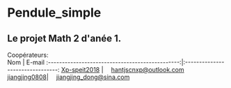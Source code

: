 # Pendule_simple
Le projet Math 2 d'anée 1.
---
Coopérateurs:  
 Nom | E-mail
:-----------------------------------------------:|:--------------------------------:
[Xp-speit2018](https://github.com/Xp-speit2018)  | &emsp;hantjscnxp@outlook.com  
[jiangjing0808](https://github.com/jiangjing0808)| &emsp;jiangjing_dong@sina.com
